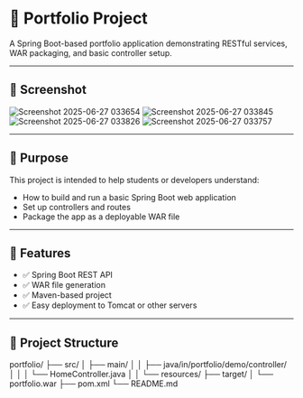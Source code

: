 # 🌟 Portfolio Project

A Spring Boot-based portfolio application demonstrating RESTful services, WAR packaging, and basic controller setup.

------------------------------------------------

## 📸 Screenshot
![Screenshot 2025-06-27 033654](https://github.com/user-attachments/assets/8899d1b4-a5dd-49da-b22c-90a19c4f9cda)
![Screenshot 2025-06-27 033845](https://github.com/user-attachments/assets/9af79aab-d323-4c72-b754-c9f0d9467a8a)
![Screenshot 2025-06-27 033826](https://github.com/user-attachments/assets/1e8e54aa-09e4-429a-a025-0065148ec84c)
![Screenshot 2025-06-27 033757](https://github.com/user-attachments/assets/300a7c43-c090-4c36-aefd-81ea201888f8)




------------------------------------------------

## 🎯 Purpose

This project is intended to help students or developers understand:
- How to build and run a basic Spring Boot web application
- Set up controllers and routes
- Package the app as a deployable WAR file

-------------------------------------------------

## 🚀 Features

- ✅ Spring Boot REST API
- ✅ WAR file generation
- ✅ Maven-based project
- ✅ Easy deployment to Tomcat or other servers

--------------------------------------------------

## 🧱 Project Structure
portfolio/
├── src/
│ ├── main/
│ │ ├── java/in/portfolio/demo/controller/
│ │ │ └── HomeController.java
│ │ └── resources/
├── target/
│ └── portfolio.war
├── pom.xml
└── README.md


















